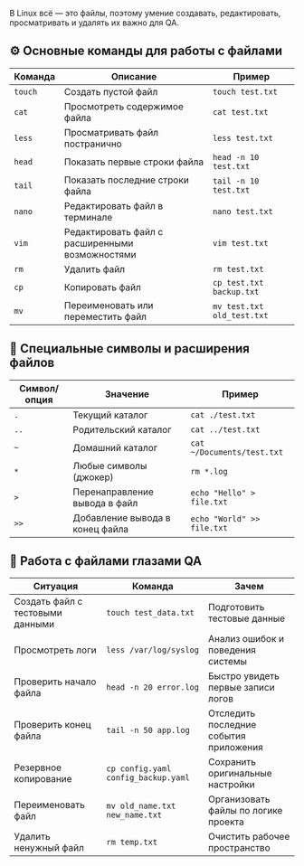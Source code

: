 В Linux всё — это файлы, поэтому умение создавать, редактировать, просматривать и удалять их важно для QA.
## ⚙️ Основные команды для работы с файлами
| Команда | Описание                                        | Пример                     |
| ------- | ----------------------------------------------- | -------------------------- |
| `touch` | Создать пустой файл                             | `touch test.txt`           |
| `cat`   | Просмотреть содержимое файла                    | `cat test.txt`             |
| `less`  | Просматривать файл постранично                  | `less test.txt`            |
| `head`  | Показать первые строки файла                    | `head -n 10 test.txt`      |
| `tail`  | Показать последние строки файла                 | `tail -n 10 test.txt`      |
| `nano`  | Редактировать файл в терминале                  | `nano test.txt`            |
| `vim`   | Редактировать файл с расширенными возможностями | `vim test.txt`             |
| `rm`    | Удалить файл                                    | `rm test.txt`              |
| `cp`    | Копировать файл                                 | `cp test.txt backup.txt`   |
| `mv`    | Переименовать или переместить файл              | `mv test.txt old_test.txt` |
## 📂 Специальные символы и расширения файлов
| Символ/опция | Значение                        | Пример                     |
| ------------ | ------------------------------- | -------------------------- |
| `.`          | Текущий каталог                 | `cat ./test.txt`           |
| `..`         | Родительский каталог            | `cat ../test.txt`          |
| `~`          | Домашний каталог                | `cat ~/Documents/test.txt` |
| `*`          | Любые символы (джокер)          | `rm *.log`                 |
| `>`          | Перенаправление вывода в файл   | `echo "Hello" > file.txt`  |
| `>>`         | Добавление вывода в конец файла | `echo "World" >> file.txt` |
## 🧠 Работа с файлами глазами QA
| Ситуация                         | Команда                             | Зачем                                  |
| -------------------------------- | ----------------------------------- | -------------------------------------- |
| Создать файл с тестовыми данными | `touch test_data.txt`               | Подготовить тестовые данные            |
| Просмотреть логи                 | `less /var/log/syslog`              | Анализ ошибок и поведения системы      |
| Проверить начало файла           | `head -n 20 error.log`              | Быстро увидеть первые записи логов     |
| Проверить конец файла            | `tail -n 50 app.log`                | Отследить последние события приложения |
| Резервное копирование            | `cp config.yaml config_backup.yaml` | Сохранить оригинальные настройки       |
| Переименовать файл               | `mv old_name.txt new_name.txt`      | Организовать файлы по логике проекта   |
| Удалить ненужный файл            | `rm temp.txt`                       | Очистить рабочее пространство          |